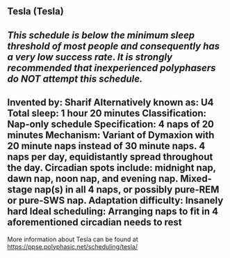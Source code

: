 Tesla (Tesla)
-----------------------------------------------
*This schedule is* ***below the minimum sleep threshold of most people*** *and consequently has a* ***very low success rate***. *It is* ***strongly recommended*** *that inexperienced polyphasers do* ***NOT*** *attempt this schedule.*
-----------------------------------------------
**Invented by**: Sharif
**Alternatively known as**: U4
**Total sleep**: 1 hour 20 minutes
**Classification**: Nap-only schedule
**Specification**: 4 naps of 20 minutes
**Mechanism**: Variant of Dymaxion with 20 minute naps instead of 30 minute naps. 4 naps per day, equidistantly spread throughout the day. Circadian spots include: midnight nap, dawn nap, noon nap, and evening nap. Mixed-stage nap(s) in all 4 naps, or possibly pure-REM or pure-SWS nap.
**Adaptation difficulty**: Insanely hard
**Ideal scheduling**: Arranging naps to fit in 4 aforementioned circadian needs to rest
-----------------------------------------------
More information about Tesla can be found at <https://ppse.polyphasic.net/scheduling/tesla/>
